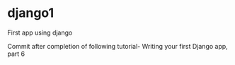 # django1
First app using django

Commit after completion of following tutorial-
  Writing your first Django app, part 6

